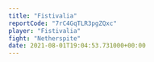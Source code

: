 ```yaml
---
title: "Fistivalia"
reportCode: "7rC4GqTLR3pgZQxc"
player: "Fistivalia"
fight: "Netherspite"
date: 2021-08-01T19:04:53.731000+00:00
---
```

